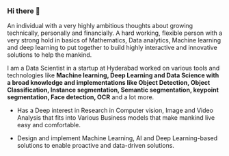 ### Hi there 👋

An individual with a very highly ambitious thoughts about growing technically, personally and financially. A hard working, flexible person with a very strong hold in basics of Mathematics, Data analytics, Machine learning and deep learning to put together to build highly interactive and innovative solutions to help the mankind. 

I am a Data Scientist in a startup at Hyderabad worked on various tools and technologies like **Machine learning, Deep Learning and Data Science with a broad knowledge and implementations like Object Detection, Object Classification, Instance segmentation, Semantic segmentation, keypoint segmentation, Face detection, OCR** and a lot more.

- Has a Deep interest in Research in Computer vision, Image and Video Analysis that fits into Various Business models that make mankind live easy and comfortable.

- Design and implement Machine Learning, AI and Deep Learning-based solutions to enable proactive and data-driven solutions.


